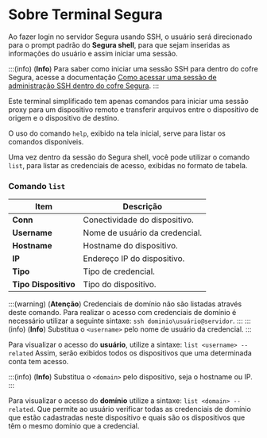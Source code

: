 # Sobre Terminal Segura

Ao fazer login no servidor Segura usando SSH, o usuário será direcionado para o prompt padrão do **Segura shell**, para que sejam inseridas as informações do usuário e assim iniciar uma sessão.

:::(info) (**Info**)
Para saber como iniciar uma sessão SSH para dentro do cofre Segura, acesse a documentação [Como acessar uma sessão de administração SSH dentro do cofre Segura](/v4/docs/pt/administration-ssh-access). 
:::

Este terminal simplificado tem apenas comandos para iniciar uma sessão proxy para um dispositivo remoto e transferir arquivos entre o dispositivo de origem e o dispositivo de destino. 

O uso do comando `help`, exibido na tela inicial, serve para listar os comandos disponíveis.

Uma vez dentro da sessão do Segura shell, você pode utilizar o comando `list`, para listar as credenciais de acesso, exibidas no formato de tabela.

### Comando `list`
**Item**|**Descrição**
|---|---|
**Conn**|Conectividade do dispositivo.
**Username**|Nome de usuário da credencial.
**Hostname**|Hostname do dispositivo.
**IP**|Endereço IP do dispositivo.
**Tipo**|Tipo de credencial.
**Tipo Dispositivo**|Tipo do dispositivo.

:::(warning) (**Atenção**)
Credenciais de domínio não são listadas através deste comando. Para realizar o acesso com credenciais de domínio é necessário utilizar a seguinte sintaxe: `ssh dominio\usuário@servidor`.
:::
:::(info) (**Info**)
Substitua o `<username>` pelo nome de usuário da credencial.
:::

Para visualizar o acesso do **usuário**, utilize a  sintaxe: `list <username> --related`
Assim, serão exibidos todos os dispositivos que uma determinada conta tem acesso.

:::(info) (**Info**)
Substitua o `<domain>` pelo dispositivo, seja o hostname ou IP.
:::

Para visualizar o acesso do **domínio** utilize a sintaxe: `list <domain> --related`. Que permite ao usuário verificar todas  as credenciais de domínio que estão cadastradas neste dispositivo e quais são os dispositivos que têm o mesmo domínio que a credencial.